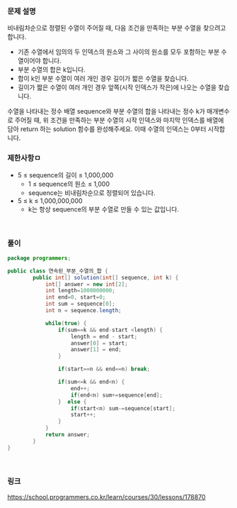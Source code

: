 ### 문제 설명
비내림차순으로 정렬된 수열이 주어질 때, 다음 조건을 만족하는 부분 수열을 찾으려고 합니다.

- 기존 수열에서 임의의 두 인덱스의 원소와 그 사이의 원소를 모두 포함하는 부분 수열이어야 합니다.
- 부분 수열의 합은 k입니다.
- 합이 k인 부분 수열이 여러 개인 경우 길이가 짧은 수열을 찾습니다.
- 길이가 짧은 수열이 여러 개인 경우 앞쪽(시작 인덱스가 작은)에 나오는 수열을 찾습니다.

수열을 나타내는 정수 배열 sequence와 부분 수열의 합을 나타내는 정수 k가 매개변수로 주어질 때, 위 조건을 만족하는 부분 수열의 시작 인덱스와 마지막 인덱스를 배열에 담아 return 하는 solution 함수를 완성해주세요. 이때 수열의 인덱스는 0부터 시작합니다.

### 제한사항ㅁ
- 5 ≤ sequence의 길이 ≤ 1,000,000
  - 1 ≤ sequence의 원소 ≤ 1,000
  - sequence는 비내림차순으로 정렬되어 있습니다.
- 5 ≤ k ≤ 1,000,000,000
  - k는 항상 sequence의 부분 수열로 만들 수 있는 값입니다.

<br>

### 풀이
```java
package programmers;

public class 연속된_부분_수열의_합 {
		public int[] solution(int[] sequence, int k) {
			int[] answer = new int[2];
			int length=1000000000;
			int end=0, start=0;
			int sum = sequence[0];
			int n = sequence.length;

			while(true) {
				if(sum==k && end-start <length) {
					length = end - start;
					answer[0] = start;
					answer[1] = end;
				}

				if(start==n && end==n) break;

				if(sum<=k && end<n) {
					end++;
					if(end<n) sum+=sequence[end];
				}  else {
					if(start<n) sum-=sequence[start];
					start++;
				}
			}
			return answer;
		}
}
```

<br>

### 링크
https://school.programmers.co.kr/learn/courses/30/lessons/178870
